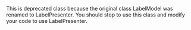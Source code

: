 This is deprecated class because the original class LabelModel was renamed to LabelPresenter. You should stop to use this class and modify your code to use LabelPresenter.